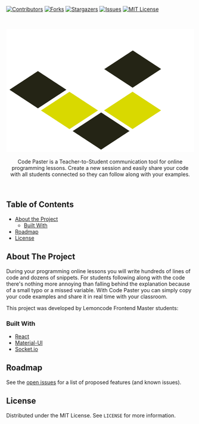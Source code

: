 <!-- PROJECT SHIELDS -->
<!--
*** I'm using markdown "reference style" links for readability.
*** Reference links are enclosed in brackets [ ] instead of parentheses ( ).
*** See the bottom of this document for the declaration of the reference variables
*** for contributors-url, forks-url, etc. This is an optional, concise syntax you may use.
*** https://www.markdownguide.org/basic-syntax/#reference-style-links
-->

[![Contributors][contributors-shield]][contributors-url]
[![Forks][forks-shield]][forks-url]
[![Stargazers][stars-shield]][stars-url]
[![Issues][issues-shield]][issues-url]
[![MIT License][license-shield]][license-url]

<!-- PROJECT LOGO -->
<br />
<p align="center">
  <a href="https://github.com/Lemoncode/code-paster">
    <img src="images/logo.png" alt="Logo" width="800" height="330">
  </a>
  <p align="center">
    Code Paster is a Teacher-to-Student communication tool for online programming lessons. Create a new session and easily share your code with all students connected so they can follow along with your examples.
  </p>
</p>
<br />

<!-- TABLE OF CONTENTS -->

## Table of Contents

- [About the Project](#about-the-project)
  - [Built With](#built-with)
- [Roadmap](#roadmap)
- [License](#license)

<!-- ABOUT THE PROJECT -->

## About The Project

During your programming online lessons you will write hundreds of lines of code and dozens of snippets. For students following along with the code there's nothing more annoying than falling behind the explanation because of a small typo or a missed variable. With Code Paster you can simply copy your code examples and share it in real time with your classroom.

This project was developed by Lemoncode Frontend Master students:

<!-- Include collaborators -->

### Built With

- [React](https://github.com/facebook/react/)
- [Material-UI](https://material-ui.com/)
- [Socket.io](https://socket.io/)

<!-- ROADMAP -->

## Roadmap

See the [open issues](https://github.com/Lemoncode/code-paster/issues) for a list of proposed features (and known issues).

<!-- LICENSE -->

## License

Distributed under the MIT License. See `LICENSE` for more information.

<!-- MARKDOWN LINKS & IMAGES -->
<!-- https://www.markdownguide.org/basic-syntax/#reference-style-links -->

[contributors-shield]: https://img.shields.io/github/contributors/Lemoncode/code-paster.svg?style=flat-square
[contributors-url]: https://github.com/Lemoncode/code-paster/graphs/contributors
[forks-shield]: https://img.shields.io/github/forks/Lemoncode/code-paster.svg?style=flat-square
[forks-url]: https://github.com/Lemoncode/code-paster/network/members
[stars-shield]: https://img.shields.io/github/stars/Lemoncode/code-paster.svg?style=flat-square
[stars-url]: https://github.com/Lemoncode/code-paster/stargazers
[issues-shield]: https://img.shields.io/github/issues/Lemoncode/code-paster.svg?style=flat-square
[issues-url]: https://github.com/Lemoncode/code-paster/issues
[license-shield]: https://img.shields.io/github/license/Lemoncode/code-paster.svg?style=flat-square
[license-url]: https://github.com/Lemoncode/code-paster/blob/master/LICENSE.txt
